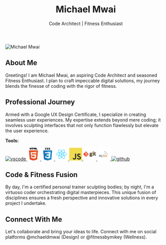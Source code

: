 

<body>
    <header>
        <h1>Michael Mwai</h1>
        <p>Code Architect | Fitness Enthusiast</p>
    </header>
    <section>
        <img src="https://user-images.githubusercontent.com/107857441/208100049-3fdebd9d-a27f-48d7-924a-4faaeceac9d8.jpg" alt="Michael Mwai">
        <h2>About Me</h2>
        <p>
            Greetings! I am Michael Mwai, an aspiring Code Architect and seasoned Fitness Enthusiast. I plan to
            craft impeccable digital solutions, my journey blends the finesse of coding with the rigor of fitness.
        </p>
        <h2>Professional Journey</h2>
        <p>
            Armed with a Google UX Design Certificate, I specialize in creating seamless user experiences. My expertise
            extends beyond mere coding; it involves sculpting interfaces that not only function flawlessly but elevate
            the user experience.
            <p><strong>Tools:</strong></p>
            <a href="https://github.com/MichaelMwai">
              <img src="https://upload.wikimedia.org/wikipedia/commons/thumb/2/2d/Visual_Studio_Code_1.18_icon.svg/1200px-Visual_Studio_Code_1.18_icon.svg.png" alt="vscode" height="40">
            </a>
            <a href="https://www.linkedin.com/in/nikxherrera/](https://www.linkedin.com/in/michael-mwai-6b351216a/?lipi=urn%3Ali%3Apage%3Ad_flagship3_feed%3BhRPjvMzNR865e%2F2kvYdjIw%3D%3D">
              <img src="https://raw.githubusercontent.com/github/explore/80688e429a7d4ef2fca1e82350fe8e3517d3494d/topics/html/html.png" alt="html" height="40">
            </a>
            <a href="https://www.instagram.com/fitnessbymikey/">
              <img src="https://raw.githubusercontent.com/github/explore/80688e429a7d4ef2fca1e82350fe8e3517d3494d/topics/css/css.png" alt="css" height="40">
            </a>
            <a href="https://twitter.com/fitnessbymikey">
              <img src="https://raw.githubusercontent.com/github/explore/80688e429a7d4ef2fca1e82350fe8e3517d3494d/topics/react/react.png" alt="reactjs" height="40">
            </a>
            <a href="#">
              <img src="https://raw.githubusercontent.com/github/explore/80688e429a7d4ef2fca1e82350fe8e3517d3494d/topics/javascript/javascript.png" alt="js" height="40">
            </a>
            <a href="https://github.com/MichaelMwai">
              <img src="https://raw.githubusercontent.com/github/explore/80688e429a7d4ef2fca1e82350fe8e3517d3494d/topics/git/git.png" alt="git" height="40">
            </a>
            <a href="https://www.instagram.com/fitnessbymikey/">
              <img src="https://raw.githubusercontent.com/github/explore/80688e429a7d4ef2fca1e82350fe8e3517d3494d/topics/mysql/mysql.png" alt="mysql" height="40">
            </a>
            <a href="https://twitter.com/fitnessbymikey">
              <img src="https://github.githubassets.com/images/modules/logos_page/GitHub-Mark.png" alt="github" height="40">
            </a>
        </p>
        <h2>Code & Fitness Fusion</h2>
        <p>
            By day, I'm a certified personal trainer sculpting bodies; by night, I'm a virtuoso coder orchestrating
            digital masterpieces. This unique fusion of disciplines ensures a fresh perspective and innovative solutions
            in every project I undertake.
        </p>
        <h2>Connect With Me</h2>
        <p>
            Let's collaborate and bring your ideas to life. Connect with me on social platforms @mchaeldmwai (Design) or
            @fitnessbymikey (Wellness).
        </p>
    </section>
</body>

</html>
